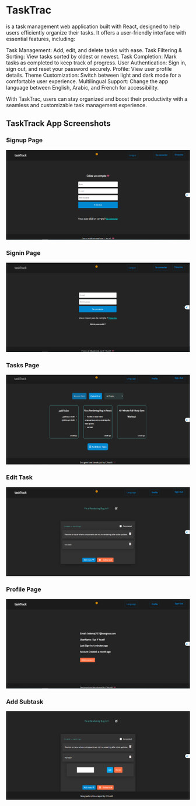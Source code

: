 # TaskTrac
 is a task management web application built with React, designed to help users efficiently organize their tasks. It offers a user-friendly interface with essential features, including:

Task Management: Add, edit, and delete tasks with ease.
Task Filtering & Sorting: View tasks sorted by oldest or newest.
Task Completion: Mark tasks as completed to keep track of progress.
User Authentication: Sign in, sign out, and reset your password securely.
Profile: View user profile details.
Theme Customization: Switch between light and dark mode for a comfortable user experience.
Multilingual Support: Change the app language between English, Arabic, and French for accessibility.

With TaskTrac, users can stay organized and boost their productivity with a seamless and customizable task management experience.


## TaskTrack App Screenshots

### Signup Page
![Signup](https://raw.githubusercontent.com/eyayousfi/tasktrack/main/signup.PNG)

### Signin Page
![Signin](https://raw.githubusercontent.com/eyayousfi/tasktrack/main/signin.PNG)

### Tasks Page
![Tasks](https://raw.githubusercontent.com/eyayousfi/tasktrack/main/tasks.PNG)

### Edit Task
![Edit Task](https://raw.githubusercontent.com/eyayousfi/tasktrack/main/editTask.PNG)

### Profile Page
![Profile](https://raw.githubusercontent.com/eyayousfi/tasktrack/main/profile.PNG)

### Add Subtask
![Add Subtask](https://raw.githubusercontent.com/eyayousfi/tasktrack/main/addSubtask.PNG)





